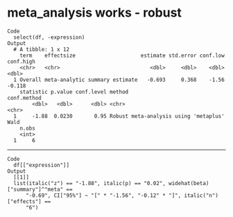 # meta_analysis works - robust

    Code
      select(df, -expression)
    Output
      # A tibble: 1 x 12
        term    effectsize                     estimate std.error conf.low conf.high
        <chr>   <chr>                             <dbl>     <dbl>    <dbl>     <dbl>
      1 Overall meta-analytic summary estimate   -0.693     0.368    -1.56    -0.118
        statistic p.value conf.level method                                conf.method
            <dbl>   <dbl>      <dbl> <chr>                                 <chr>      
      1     -1.88  0.0230       0.95 Robust meta-analysis using 'metaplus' Wald       
        n.obs
        <int>
      1     6

---

    Code
      df[["expression"]]
    Output
      [[1]]
      list(italic("z") == "-1.88", italic(p) == "0.02", widehat(beta)["summary"]^"meta" == 
          "-0.69", CI["95%"] ~ "[" * "-1.56", "-0.12" * "]", italic("n")["effects"] == 
          "6")
      
